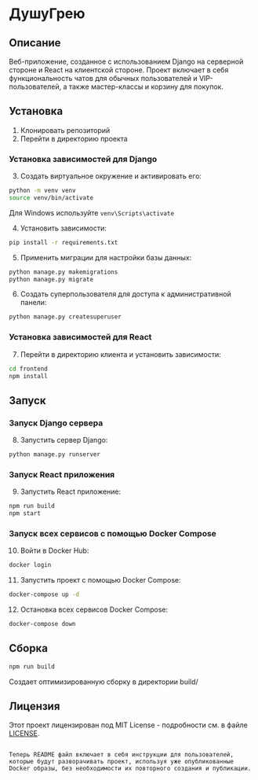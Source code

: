 # ДушуГрею

## Описание
Веб-приложение, созданное с использованием Django на серверной стороне и React на клиентской стороне. Проект включает в себя функциональность чатов для обычных пользователей и VIP-пользователей, а также мастер-классы и корзину для покупок.

## Установка
1. Клонировать репозиторий
2. Перейти в директорию проекта

### Установка зависимостей для Django

3. Создать виртуальное окружение и активировать его:
```sh
python -m venv venv
source venv/bin/activate  
```
Для Windows используйте `venv\Scripts\activate`


4. Установить зависимости:
```sh
pip install -r requirements.txt
```

5. Применить миграции для настройки базы данных:
```sh
python manage.py makemigrations
python manage.py migrate
```

6. Создать суперпользователя для доступа к административной панели:
```sh
python manage.py createsuperuser
```

### Установка зависимостей для React
7. Перейти в директорию клиента и установить зависимости:
```sh
cd frontend
npm install
```

## Запуск

### Запуск Django сервера
8. Запустить сервер Django:
```sh
python manage.py runserver
```

### Запуск React приложения
9. Запустить React приложение:
```sh
npm run build
npm start
```

### Запуск всех сервисов с помощью Docker Compose

10. Войти в Docker Hub:
```sh
docker login
```

11. Запустить проект с помощью Docker Compose:
```sh
docker-compose up -d
```

12. Остановка всех сервисов Docker Compose:
```sh
docker-compose down
```

## Сборка
```sh
npm run build
```
Создает оптимизированную сборку в директории build/

## Лицензия
Этот проект лицензирован под MIT License - подробности см. в файле [LICENSE](LICENSE).
```

Теперь README файл включает в себя инструкции для пользователей, которые будут разворачивать проект, используя уже опубликованные Docker образы, без необходимости их повторного создания и публикации.
